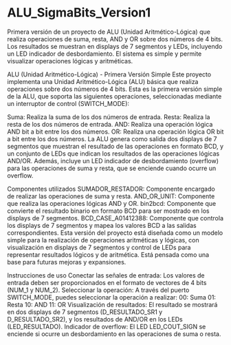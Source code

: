 # ALU_SigmaBits_Version1
Primera versión de un proyecto de ALU (Unidad Aritmético-Lógica) que realiza operaciones de suma, resta, AND y OR sobre dos números de 4 bits. Los resultados se muestran en displays de 7 segmentos y LEDs, incluyendo un LED indicador de desbordamiento. El sistema es simple y permite visualizar operaciones lógicas y aritméticas.

ALU (Unidad Aritmético-Lógica) - Primera Versión Simple
Este proyecto implementa una Unidad Aritmético-Lógica (ALU) básica que realiza operaciones sobre dos números de 4 bits. Esta es la primera versión simple de la ALU, que soporta las siguientes operaciones, seleccionadas mediante un interruptor de control (SWITCH_MODE):

Suma: Realiza la suma de los dos números de entrada.
Resta: Realiza la resta de los dos números de entrada.
AND: Realiza una operación lógica AND bit a bit entre los dos números.
OR: Realiza una operación lógica OR bit a bit entre los dos números.
La ALU genera como salida dos displays de 7 segmentos que muestran el resultado de las operaciones en formato BCD, y un conjunto de LEDs que indican los resultados de las operaciones lógicas AND/OR. Además, incluye un LED indicador de desbordamiento (overflow) para las operaciones de suma y resta, que se enciende cuando ocurre un overflow.

Componentes utilizados
SUMADOR_RESTADOR: Componente encargado de realizar las operaciones de suma y resta.
AND_OR_UNIT: Componente que realiza las operaciones lógicas AND y OR.
bin2bcd: Componente que convierte el resultado binario en formato BCD para ser mostrado en los displays de 7 segmentos.
BCD_CASE_A01412388: Componente que controla los displays de 7 segmentos y mapea los valores BCD a las salidas correspondientes.
Esta versión del proyecto está diseñada como un modelo simple para la realización de operaciones aritméticas y lógicas, con visualización en displays de 7 segmentos y control de LEDs para representar resultados lógicos y de aritmética. Está pensada como una base para futuras mejoras y expansiones.

Instrucciones de uso
Conectar las señales de entrada: Los valores de entrada deben ser proporcionados en el formato de vectores de 4 bits (NUM_1 y NUM_2).
Seleccionar la operación: A través del puerto SWITCH_MODE, puedes seleccionar la operación a realizar:
00: Suma
01: Resta
10: AND
11: OR
Visualización de resultados: El resultado se mostrará en dos displays de 7 segmentos (D_RESULTADO_SR1 y D_RESULTADO_SR2), y los resultados de AND/OR en los LEDs (LED_RESULTADO).
Indicador de overflow: El LED LED_COUT_SIGN se enciende si ocurre un desbordamiento en las operaciones de suma o resta.
